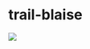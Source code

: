 # trail-blaise

![](https://ga-core.s3.amazonaws.com/production/uploads/instructor/image/4129/thumb_Screen_Shot_2015-02-11_at_2.46.11_PM.png)

